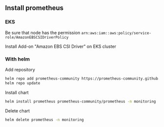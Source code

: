## Install prometheus

### EKS

Be sure that node has the permission `arn:aws:iam::aws:policy/service-role/AmazonEBSCSIDriverPolicy`

Install Add-on "Amazon EBS CSI Driver" on EKS cluster

### With helm

Add repository
```bash
helm repo add prometheus-community https://prometheus-community.github.io/helm-charts
helm repo update
```

Install chart
```bash
helm install prometheus prometheus-community/prometheus -n monitoring
```

Delete chart
```bash
helm delete prometheus -n monitoring
```